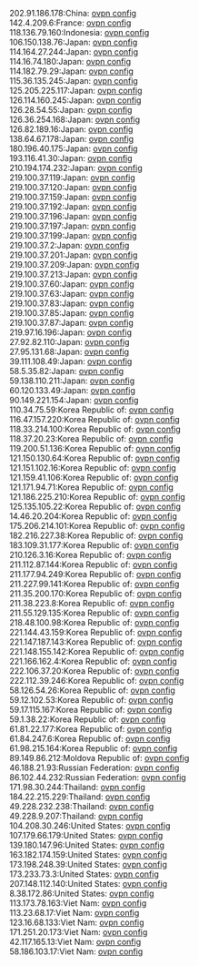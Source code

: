 202.91.186.178:China: [ovpn config](vpn/202_91_186_178.ovpn)  
142.4.209.6:France: [ovpn config](vpn/142_4_209_6.ovpn)  
118.136.79.160:Indonesia: [ovpn config](vpn/118_136_79_160.ovpn)  
106.150.138.76:Japan: [ovpn config](vpn/106_150_138_76.ovpn)  
114.164.27.244:Japan: [ovpn config](vpn/114_164_27_244.ovpn)  
114.16.74.180:Japan: [ovpn config](vpn/114_16_74_180.ovpn)  
114.182.79.29:Japan: [ovpn config](vpn/114_182_79_29.ovpn)  
115.36.135.245:Japan: [ovpn config](vpn/115_36_135_245.ovpn)  
125.205.225.117:Japan: [ovpn config](vpn/125_205_225_117.ovpn)  
126.114.160.245:Japan: [ovpn config](vpn/126_114_160_245.ovpn)  
126.28.54.55:Japan: [ovpn config](vpn/126_28_54_55.ovpn)  
126.36.254.168:Japan: [ovpn config](vpn/126_36_254_168.ovpn)  
126.82.189.16:Japan: [ovpn config](vpn/126_82_189_16.ovpn)  
138.64.67.178:Japan: [ovpn config](vpn/138_64_67_178.ovpn)  
180.196.40.175:Japan: [ovpn config](vpn/180_196_40_175.ovpn)  
193.116.41.30:Japan: [ovpn config](vpn/193_116_41_30.ovpn)  
210.194.174.232:Japan: [ovpn config](vpn/210_194_174_232.ovpn)  
219.100.37.119:Japan: [ovpn config](vpn/219_100_37_119.ovpn)  
219.100.37.120:Japan: [ovpn config](vpn/219_100_37_120.ovpn)  
219.100.37.159:Japan: [ovpn config](vpn/219_100_37_159.ovpn)  
219.100.37.192:Japan: [ovpn config](vpn/219_100_37_192.ovpn)  
219.100.37.196:Japan: [ovpn config](vpn/219_100_37_196.ovpn)  
219.100.37.197:Japan: [ovpn config](vpn/219_100_37_197.ovpn)  
219.100.37.199:Japan: [ovpn config](vpn/219_100_37_199.ovpn)  
219.100.37.2:Japan: [ovpn config](vpn/219_100_37_2.ovpn)  
219.100.37.201:Japan: [ovpn config](vpn/219_100_37_201.ovpn)  
219.100.37.209:Japan: [ovpn config](vpn/219_100_37_209.ovpn)  
219.100.37.213:Japan: [ovpn config](vpn/219_100_37_213.ovpn)  
219.100.37.60:Japan: [ovpn config](vpn/219_100_37_60.ovpn)  
219.100.37.63:Japan: [ovpn config](vpn/219_100_37_63.ovpn)  
219.100.37.83:Japan: [ovpn config](vpn/219_100_37_83.ovpn)  
219.100.37.85:Japan: [ovpn config](vpn/219_100_37_85.ovpn)  
219.100.37.87:Japan: [ovpn config](vpn/219_100_37_87.ovpn)  
219.97.16.196:Japan: [ovpn config](vpn/219_97_16_196.ovpn)  
27.92.82.110:Japan: [ovpn config](vpn/27_92_82_110.ovpn)  
27.95.131.68:Japan: [ovpn config](vpn/27_95_131_68.ovpn)  
39.111.108.49:Japan: [ovpn config](vpn/39_111_108_49.ovpn)  
58.5.35.82:Japan: [ovpn config](vpn/58_5_35_82.ovpn)  
59.138.110.211:Japan: [ovpn config](vpn/59_138_110_211.ovpn)  
60.120.133.49:Japan: [ovpn config](vpn/60_120_133_49.ovpn)  
90.149.221.154:Japan: [ovpn config](vpn/90_149_221_154.ovpn)  
110.34.75.59:Korea Republic of: [ovpn config](vpn/110_34_75_59.ovpn)  
116.47.157.220:Korea Republic of: [ovpn config](vpn/116_47_157_220.ovpn)  
118.33.214.100:Korea Republic of: [ovpn config](vpn/118_33_214_100.ovpn)  
118.37.20.23:Korea Republic of: [ovpn config](vpn/118_37_20_23.ovpn)  
119.200.51.136:Korea Republic of: [ovpn config](vpn/119_200_51_136.ovpn)  
121.150.130.64:Korea Republic of: [ovpn config](vpn/121_150_130_64.ovpn)  
121.151.102.16:Korea Republic of: [ovpn config](vpn/121_151_102_16.ovpn)  
121.159.41.106:Korea Republic of: [ovpn config](vpn/121_159_41_106.ovpn)  
121.171.94.71:Korea Republic of: [ovpn config](vpn/121_171_94_71.ovpn)  
121.186.225.210:Korea Republic of: [ovpn config](vpn/121_186_225_210.ovpn)  
125.135.105.22:Korea Republic of: [ovpn config](vpn/125_135_105_22.ovpn)  
14.46.20.204:Korea Republic of: [ovpn config](vpn/14_46_20_204.ovpn)  
175.206.214.101:Korea Republic of: [ovpn config](vpn/175_206_214_101.ovpn)  
182.216.227.38:Korea Republic of: [ovpn config](vpn/182_216_227_38.ovpn)  
183.109.31.177:Korea Republic of: [ovpn config](vpn/183_109_31_177.ovpn)  
210.126.3.16:Korea Republic of: [ovpn config](vpn/210_126_3_16.ovpn)  
211.112.87.144:Korea Republic of: [ovpn config](vpn/211_112_87_144.ovpn)  
211.177.94.249:Korea Republic of: [ovpn config](vpn/211_177_94_249.ovpn)  
211.227.99.141:Korea Republic of: [ovpn config](vpn/211_227_99_141.ovpn)  
211.35.200.170:Korea Republic of: [ovpn config](vpn/211_35_200_170.ovpn)  
211.38.223.8:Korea Republic of: [ovpn config](vpn/211_38_223_8.ovpn)  
211.55.129.135:Korea Republic of: [ovpn config](vpn/211_55_129_135.ovpn)  
218.48.100.98:Korea Republic of: [ovpn config](vpn/218_48_100_98.ovpn)  
221.144.43.159:Korea Republic of: [ovpn config](vpn/221_144_43_159.ovpn)  
221.147.187.143:Korea Republic of: [ovpn config](vpn/221_147_187_143.ovpn)  
221.148.155.142:Korea Republic of: [ovpn config](vpn/221_148_155_142.ovpn)  
221.166.162.4:Korea Republic of: [ovpn config](vpn/221_166_162_4.ovpn)  
222.106.37.20:Korea Republic of: [ovpn config](vpn/222_106_37_20.ovpn)  
222.112.39.246:Korea Republic of: [ovpn config](vpn/222_112_39_246.ovpn)  
58.126.54.26:Korea Republic of: [ovpn config](vpn/58_126_54_26.ovpn)  
59.12.102.53:Korea Republic of: [ovpn config](vpn/59_12_102_53.ovpn)  
59.17.115.167:Korea Republic of: [ovpn config](vpn/59_17_115_167.ovpn)  
59.1.38.22:Korea Republic of: [ovpn config](vpn/59_1_38_22.ovpn)  
61.81.22.177:Korea Republic of: [ovpn config](vpn/61_81_22_177.ovpn)  
61.84.247.6:Korea Republic of: [ovpn config](vpn/61_84_247_6.ovpn)  
61.98.215.164:Korea Republic of: [ovpn config](vpn/61_98_215_164.ovpn)  
89.149.86.212:Moldova Republic of: [ovpn config](vpn/89_149_86_212.ovpn)  
46.188.21.93:Russian Federation: [ovpn config](vpn/46_188_21_93.ovpn)  
86.102.44.232:Russian Federation: [ovpn config](vpn/86_102_44_232.ovpn)  
171.98.30.244:Thailand: [ovpn config](vpn/171_98_30_244.ovpn)  
184.22.215.229:Thailand: [ovpn config](vpn/184_22_215_229.ovpn)  
49.228.232.238:Thailand: [ovpn config](vpn/49_228_232_238.ovpn)  
49.228.9.207:Thailand: [ovpn config](vpn/49_228_9_207.ovpn)  
104.208.30.246:United States: [ovpn config](vpn/104_208_30_246.ovpn)  
107.179.66.179:United States: [ovpn config](vpn/107_179_66_179.ovpn)  
139.180.147.96:United States: [ovpn config](vpn/139_180_147_96.ovpn)  
163.182.174.159:United States: [ovpn config](vpn/163_182_174_159.ovpn)  
173.198.248.39:United States: [ovpn config](vpn/173_198_248_39.ovpn)  
173.233.73.3:United States: [ovpn config](vpn/173_233_73_3.ovpn)  
207.148.112.140:United States: [ovpn config](vpn/207_148_112_140.ovpn)  
8.38.172.86:United States: [ovpn config](vpn/8_38_172_86.ovpn)  
113.173.78.163:Viet Nam: [ovpn config](vpn/113_173_78_163.ovpn)  
113.23.68.17:Viet Nam: [ovpn config](vpn/113_23_68_17.ovpn)  
123.16.68.133:Viet Nam: [ovpn config](vpn/123_16_68_133.ovpn)  
171.251.20.173:Viet Nam: [ovpn config](vpn/171_251_20_173.ovpn)  
42.117.165.13:Viet Nam: [ovpn config](vpn/42_117_165_13.ovpn)  
58.186.103.17:Viet Nam: [ovpn config](vpn/58_186_103_17.ovpn)  
